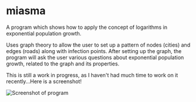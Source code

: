 # miasma

A program which shows how to apply the concept of logarithms in exponential population growth.

Uses graph theory to allow the user to set up a pattern of nodes (cities) and edges (roads) along with infection points.
After setting up the graph, the program will ask the user various questions about exponential population growth, related to the
graph and its properties.

This is still a work in progress, as I haven't had much time to work on it recently...Here is a screenshot!

![Screenshot of program](http://i.imgur.com/2oCpdyu.png)